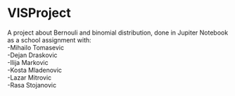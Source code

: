 # VISProject
A project about Bernouli and binomial distribution, done in Jupiter Notebook as a school assignment with:<br/>
  -Mihailo Tomasevic<br/>
  -Dejan Draskovic<br/>
  -Ilija Markovic<br/>
  -Kosta Mladenovic<br/>
  -Lazar Mitrovic<br/>
  -Rasa Stojanovic<br/>
